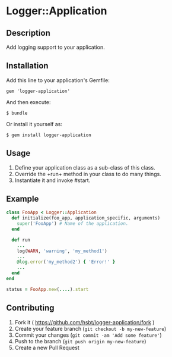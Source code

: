 # Logger::Application

## Description

Add logging support to your application.

## Installation

Add this line to your application's Gemfile:

    gem 'logger-application'

And then execute:

    $ bundle

Or install it yourself as:

    $ gem install logger-application

## Usage

 1. Define your application class as a sub-class of this class.
 2. Override the +run+ method in your class to do many things.
 3. Instantiate it and invoke #start.

## Example

```ruby
class FooApp < Logger::Application
  def initialize(foo_app, application_specific, arguments)
    super('FooApp') # Name of the application.
  end

  def run
    ...
    log(WARN, 'warning', 'my_method1')
    ...
    @log.error('my_method2') { 'Error!' }
    ...
  end
end

status = FooApp.new(....).start
```

## Contributing

1. Fork it ( https://github.com/hsbt/logger-application/fork )
2. Create your feature branch (`git checkout -b my-new-feature`)
3. Commit your changes (`git commit -am 'Add some feature'`)
4. Push to the branch (`git push origin my-new-feature`)
5. Create a new Pull Request
